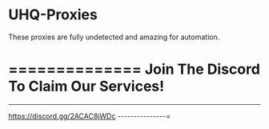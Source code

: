 # UHQ-Proxies
These proxies are fully undetected and amazing for automation.

==============
Join The Discord To Claim Our Services!
======

---------
https://discord.gg/2ACAC8jWDc
---------------=

